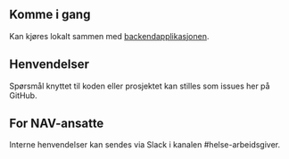 ## Komme i gang

Kan kjøres lokalt sammen med [backendapplikasjonen](https://github.com/navikt/fritakagp).

## Henvendelser

Spørsmål knyttet til koden eller prosjektet kan stilles som issues her på GitHub.

## For NAV-ansatte

Interne henvendelser kan sendes via Slack i kanalen #helse-arbeidsgiver.
